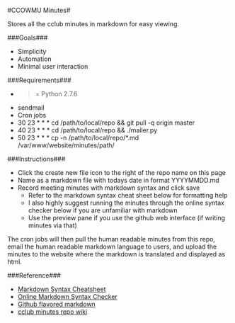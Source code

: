 #CCOWMU Minutes#

Stores all the cclub minutes in markdown for easy viewing.

###Goals###
* Simplicity
* Automation
* Minimal user interaction

###Requirements###
* >= Python 2.7.6
* sendmail
* Cron jobs
 * 30 23 \* \* \* cd /path/to/local/repo && git pull -q origin master
 * 40 23 \* \* \* cd /path/to/local/repo && ./mailer.py
 * 50 23 \* \* \* cp -n /path/to/local/repo/*.md /var/www/website/minutes/path/

###Instructions###
* Click the create new file icon to the right of the repo name on this page
* Name as a markdown file with todays date in format YYYYMMDD.md
* Record meeting minutes with markdown syntax and click save
  * Refer to the markdown syntax cheat sheet below for formatting help
  * I also highly suggest running the minutes through the online syntax checker below if you are unfamiliar with markdown
  * Use the preview pane if you use the github web interface (if writing minutes via that)

The cron jobs will then pull the human readable minutes from this repo, email the human readable markdown language to users, and upload the minutes to the website where the markdown is translated and displayed as html.

###Reference###
* [Markdown Syntax Cheatsheet](http://scottboms.com/downloads/documentation/markdown_cheatsheet.pdf)
* [Online Markdown Syntax Checker](http://www.markdownviewer.com/)
* [Github flavored markdown](https://help.github.com/articles/github-flavored-markdown)
* [cclub minutes repo wiki](https://github.com/ccowmu/minutes/wiki/publisher)
